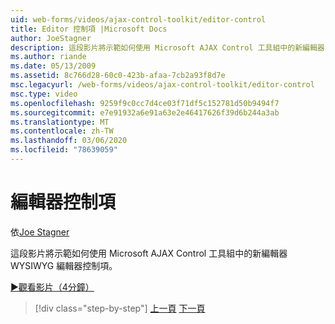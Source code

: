 ```yaml
---
uid: web-forms/videos/ajax-control-toolkit/editor-control
title: Editor 控制項 |Microsoft Docs
author: JoeStagner
description: 這段影片將示範如何使用 Microsoft AJAX Control 工具組中的新編輯器 WYSIWYG 編輯器控制項。
ms.author: riande
ms.date: 05/13/2009
ms.assetid: 8c766d28-60c0-423b-afaa-7cb2a93f8d7e
msc.legacyurl: /web-forms/videos/ajax-control-toolkit/editor-control
msc.type: video
ms.openlocfilehash: 9259f9c0cc7d4ce03f71df5c152781d50b9494f7
ms.sourcegitcommit: e7e91932a6e91a63e2e46417626f39d6b244a3ab
ms.translationtype: MT
ms.contentlocale: zh-TW
ms.lasthandoff: 03/06/2020
ms.locfileid: "78639059"
---
```

# <a name="editor-control"></a>編輯器控制項

依[Joe Stagner](https://github.com/JoeStagner)

這段影片將示範如何使用 Microsoft AJAX Control 工具組中的新編輯器 WYSIWYG 編輯器控制項。

[&#9654;觀看影片（4分鐘）](https://channel9.msdn.com/Blogs/ASP-NET-Site-Videos/editor-control)

> [!div class="step-by-step"]
> [上一頁](combo-box.md)
> [下一頁](editor-control-custom.md)
